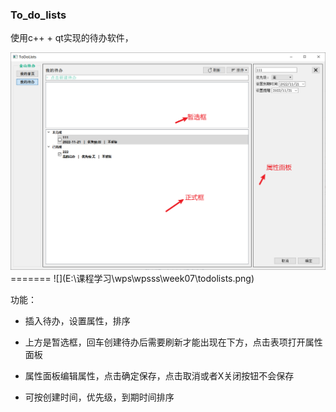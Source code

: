 ### To_do_lists

使用c++ + qt实现的待办软件，

<img title="" src="./todolists.png" alt="" data-align="inline">
=======
![](E:\课程学习\wps\wpsss\week07\todolists.png)

功能：

* 插入待办，设置属性，排序

* 上方是暂选框，回车创建待办后需要刷新才能出现在下方，点击表项打开属性面板

* 属性面板编辑属性，点击确定保存，点击取消或者X关闭按钮不会保存

* 可按创建时间，优先级，到期时间排序
